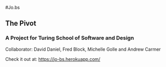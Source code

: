 #Jo.bs

## The Pivot
### A Project for Turing School of Software and Design


Collaborator:
David Daniel, Fred Block, Michelle Golle and Andrew Carmer

Check it out at:
https://jo-bs.herokuapp.com/
